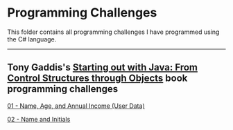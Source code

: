 # Programming Challenges

This folder contains all programming challenges I have programmed using the C# language. 

---

## Tony Gaddis's [Starting out with Java: From Control Structures through Objects](https://www.amazon.com/Starting-Out-Java-Structures-Computer/dp/0134802217/ref=sr_1_3?crid=11ANLMEEU8F2M&keywords=Tony+Gaddis&qid=1683395849&sprefix=tony+gaddi%2Caps%2C100&sr=8-3&ufe=app_do%3Aamzn1.fos.f5122f16-c3e8-4386-bf32-63e904010ad0) book programming challenges

[01 - Name, Age, and Annual Income (User Data)](https://github.com/Thesnowmanndev/CSharp-Education/tree/main/Programming-Challenges/Console/App%2001%20-%20User%20Data)

[02 - Name and Initials](https://github.com/Thesnowmanndev/CSharp-Education/tree/main/Programming-Challenges/Console/App%2002%20-%20Name%20and%20Initials)